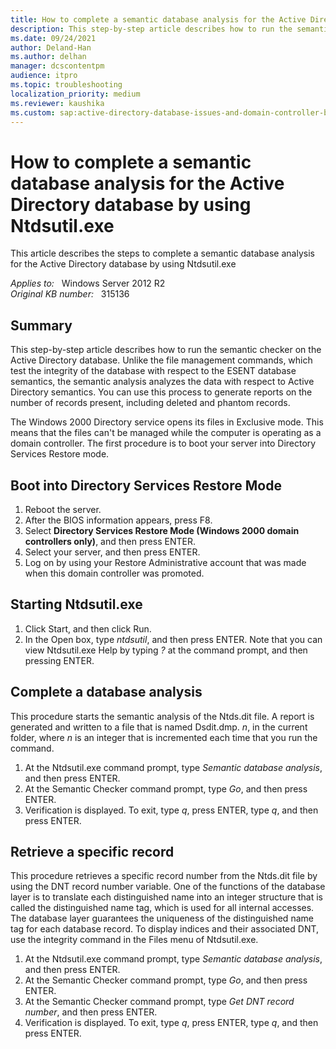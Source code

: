 ```yaml
---
title: How to complete a semantic database analysis for the Active Directory database by using Ntdsutil.exe
description: This step-by-step article describes how to run the semantic checker on the Active Directory database.
ms.date: 09/24/2021
author: Deland-Han
ms.author: delhan
manager: dcscontentpm
audience: itpro
ms.topic: troubleshooting
localization_priority: medium
ms.reviewer: kaushika
ms.custom: sap:active-directory-database-issues-and-domain-controller-boot-failures, csstroubleshoot
---
```

# How to complete a semantic database analysis for the Active Directory database by using Ntdsutil.exe

This article describes the steps to complete a semantic database analysis for the Active Directory database by using Ntdsutil.exe

_Applies to:_ &nbsp; Windows Server 2012 R2  
_Original KB number:_ &nbsp; 315136

## Summary

This step-by-step article describes how to run the semantic checker on the Active Directory database. Unlike the file management commands, which test the integrity of the database with respect to the ESENT database semantics, the semantic analysis analyzes the data with respect to Active Directory semantics. You can use this process to generate reports on the number of records present, including deleted and phantom records.

The Windows 2000 Directory service opens its files in Exclusive mode. This means that the files can't be managed while the computer is operating as a domain controller. The first procedure is to boot your server into Directory Services Restore mode.

## Boot into Directory Services Restore Mode

1. Reboot the server.
2. After the BIOS information appears, press F8.
3. Select **Directory Services Restore Mode (Windows 2000 domain controllers only)**, and then press ENTER.
4. Select your server, and then press ENTER.
5. Log on by using your Restore Administrative account that was made when this domain controller was promoted.

## Starting Ntdsutil.exe

1. Click Start, and then click Run.
2. In the Open box, type *ntdsutil*, and then press ENTER. Note that you can view Ntdsutil.exe Help by typing *?* at the command prompt, and then pressing ENTER.

## Complete a database analysis

This procedure starts the semantic analysis of the Ntds.dit file. A report is generated and written to a file that is named Dsdit.dmp. *n*, in the current folder, where *n* is an integer that is incremented each time that you run the command.

1. At the Ntdsutil.exe command prompt, type *Semantic database analysis*, and then press ENTER.
2. At the Semantic Checker command prompt, type *Go*, and then press ENTER.
3. Verification is displayed. To exit, type *q*, press ENTER, type *q*, and then press ENTER.

## Retrieve a specific record

This procedure retrieves a specific record number from the Ntds.dit file by using the DNT record number variable. One of the functions of the database layer is to translate each distinguished name into an integer structure that is called the distinguished name tag, which is used for all internal accesses. The database layer guarantees the uniqueness of the distinguished name tag for each database record. To display indices and their associated DNT, use the integrity command in the Files menu of Ntdsutil.exe.

1. At the Ntdsutil.exe command prompt, type *Semantic database analysis*, and then press ENTER.
2. At the Semantic Checker command prompt, type *Go*, and then press ENTER.
3. At the Semantic Checker command prompt, type *Get DNT record number*, and then press ENTER.
4. Verification is displayed. To exit, type *q*, press ENTER, type *q*, and then press ENTER.

